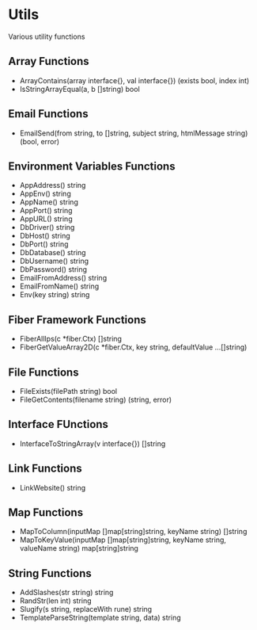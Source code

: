 # Utils

Various utility functions

## Array Functions
- ArrayContains(array interface{}, val interface{}) (exists bool, index int)
- IsStringArrayEqual(a, b []string) bool

## Email Functions
- EmailSend(from string, to []string, subject string, htmlMessage string) (bool, error)

## Environment Variables Functions
- AppAddress() string
- AppEnv() string
- AppName() string
- AppPort() string
- AppURL() string
- DbDriver() string
- DbHost() string
- DbPort() string
- DbDatabase() string
- DbUsername() string
- DbPassword() string
- EmailFromAddress() string
- EmailFromName() string
- Env(key string) string

## Fiber Framework Functions
- FiberAllIps(c *fiber.Ctx) []string
- FiberGetValueArray2D(c *fiber.Ctx, key string, defaultValue ...[]string)

## File Functions
- FileExists(filePath string) bool
- FileGetContents(filename string) (string, error)

## Interface FUnctions
- InterfaceToStringArray(v interface{}) []string

## Link Functions
- LinkWebsite() string

## Map Functions
- MapToColumn(inputMap []map[string]string, keyName string) []string
- MapToKeyValue(inputMap []map[string]string, keyName string, valueName string) map[string]string

## String Functions
- AddSlashes(str string) string
- RandStr(len int) string
- Slugify(s string, replaceWith rune) string
- TemplateParseString(template string, data) string
